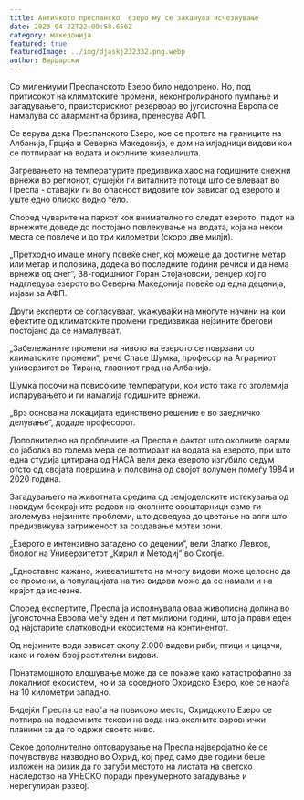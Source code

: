 ```yaml
---
title: Античкото преспанско  езеро му се заканува исчезнување
date: 2023-04-22T22:00:58.656Z
category: македонија
featured: true
featuredImage: ../img/djaskj232332.png.webp
author: Вардарски
---
```


Со милениуми Преспанското Езеро било недопрено. Но, под притисокот на климатските промени, неконтролираното пумпање и загадувањето, праисторискиот резервоар во југоисточна Европа се намалува со алармантна брзина, пренесува АФП.

Се верува дека Преспанското Езеро, кое се протега на границите на Албанија, Грција и Северна Македонија, е дом на илјадници видови кои се потпираат на водата и околните живеалишта.

Загревањето на температурите предизвика хаос на годишните снежни врнежи во регионот, сушејќи ги виталните потоци што се влеваат во Преспа - ставајќи ги во опасност видовите кои зависат од езерото и уште едно блиско водно тело.

Според чуварите на паркот кои внимателно го следат езерото, падот на врнежите доведе до постојано повлекување на водата, која на некои места се повлече и до три километри (скоро две милји).

„Претходно имаше многу повеќе снег, кој можеше да достигне метар или метар и половина, додека во последните години речиси и да нема врнежи од снег“, 38-годишниот Горан Стојановски, ренџер кој го надгледува езерото во Северна Македонија повеќе од една деценија, изјави за АФП.

Други експерти се согласуваат, укажувајќи на многуте начини на кои ефектите од климатските промени предизвикаа нејзините брегови постојано да се намалуваат.

„Забележаните промени на нивото на езерото се поврзани со климатските промени“, рече Спасе Шумка, професор на Аграрниот универзитет во Тирана, главниот град на Албанија.

Шумка посочи на повисоките температури, кои исто така го зголемија испарувањето и ги намалија годишните врнежи.

„Врз основа на локацијата единствено решение е во заедничко делување“, додаде професорот.

Дополнително на проблемите на Преспа е фактот што околните фарми со јаболка во голема мера се потпираат на водата на езерото, при што една студија цитирана од НАСА вели дека езерото изгубило седум отсто од својата површина и половина од својот волумен помеѓу 1984 и 2020 година.

Загадувањето на животната средина од земјоделските истекувања од навидум бескрајните редови на околните овоштарници само ги зголемува нејзините проблеми, што доведува до цветање на алги што предизвикува загриженост за создавање мртви зони.

„Езерото е интензивно загадено со децении“, вели Златко Левков, биолог на Универзитетот „Кирил и Методиј“ во Скопје.

„Едноставно кажано, живеалиштето на многу видови може целосно да се промени, а популацијата на тие видови може да се намали и на крајот да исчезне.

Според експертите, Преспа ја исполнувала оваа живописна долина во југоисточна Европа меѓу еден и пет милиони години, што ја прави еден од најстарите слатководни екосистеми на континентот.

Од нејзините води зависат околу 2.000 видови риби, птици и цицачи, како и голем број растителни видови.

Понатамошното влошување може да се покаже како катастрофално за локалниот екосистем, но и за соседното Охридско Езеро, кое се наоѓа на 10 километри западно.

Бидејќи Преспа се наоѓа на повисоко место, Охридското Езеро се потпира на подземните текови на вода низ околните варовнички планини за да го одржи своето ниво.

Секое дополнително оптоварување на Преспа најверојатно ќе се почувствува низводно во Охрид, кој пред само две години беше изложен на ризик да го загуби местото на листата на светско наследство на УНЕСКО поради прекумерното загадување и нерегулиран развој.
